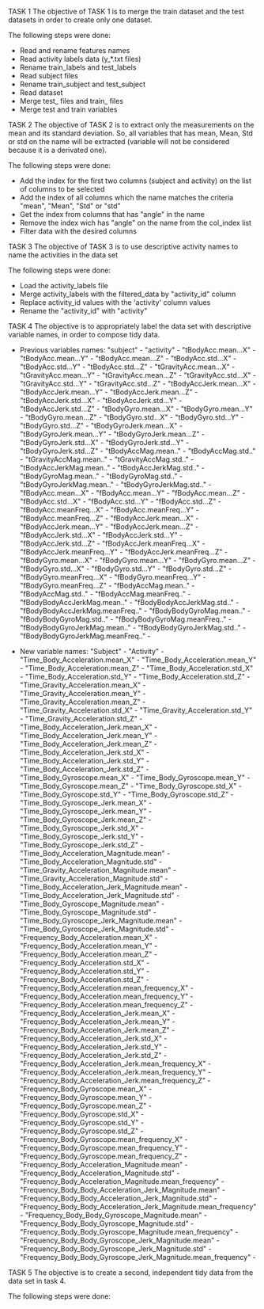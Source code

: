 TASK 1
The objective of TASK 1 is to merge the train dataset and the test datasets in order to create only one dataset.

The following steps were done:
- Read and rename features names
- Read activity labels data (y_*.txt files)
- Rename train_labels and test_labels
- Read subject files
- Rename train_subject and test_subject
- Read dataset
- Merge test_ files and train_ files
- Merge test and train variables


TASK 2
The objective of TASK 2 is to extract only the measurements on the mean and its standard deviation. So, all variables that has mean, Mean, Std or std on the name will be extracted (variable will not be considered because it is a derivated one).

The following steps were done:
- Add the index for the first two columns (subject and activity) on the list of columns to be selected
- Add the index of all columns which the name matches the criteria "mean", "Mean", "Std" or "std"
- Get the index from columns that has "angle" in the name
- Remove the index wich has "angle" on the name from the col_index list
- Filter data with the desired columns

TASK 3
The objective of TASK 3 is to use descriptive activity names to name the activities in the data set

The following steps were done:
- Load the activity_labels file
- Merge activity_labels with the filtered_data by "activity_id" column
- Replace activity_id values with the 'activity' column values
- Rename the "activity_id" with "activity"

TASK 4
The objective is to appropriately label the data set with descriptive variable names, in order to compose tidy data.

- Previous variables names:
"subject"                         - 
"activity"                        - 
"tBodyAcc.mean...X"               - 
"tBodyAcc.mean...Y"               - 
"tBodyAcc.mean...Z"               - 
"tBodyAcc.std...X"                - 
"tBodyAcc.std...Y"                - 
"tBodyAcc.std...Z"                - 
"tGravityAcc.mean...X"            - 
"tGravityAcc.mean...Y"            - 
"tGravityAcc.mean...Z"            - 
"tGravityAcc.std...X"             - 
"tGravityAcc.std...Y"             - 
"tGravityAcc.std...Z"             - 
"tBodyAccJerk.mean...X"           - 
"tBodyAccJerk.mean...Y"           - 
"tBodyAccJerk.mean...Z"           - 
"tBodyAccJerk.std...X"            - 
"tBodyAccJerk.std...Y"            - 
"tBodyAccJerk.std...Z"            - 
"tBodyGyro.mean...X"              - 
"tBodyGyro.mean...Y"              - 
"tBodyGyro.mean...Z"              - 
"tBodyGyro.std...X"               - 
"tBodyGyro.std...Y"               - 
"tBodyGyro.std...Z"               - 
"tBodyGyroJerk.mean...X"          - 
"tBodyGyroJerk.mean...Y"          - 
"tBodyGyroJerk.mean...Z"          - 
"tBodyGyroJerk.std...X"           - 
"tBodyGyroJerk.std...Y"           - 
"tBodyGyroJerk.std...Z"           - 
"tBodyAccMag.mean.."              - 
"tBodyAccMag.std.."               - 
"tGravityAccMag.mean.."           - 
"tGravityAccMag.std.."            - 
"tBodyAccJerkMag.mean.."          - 
"tBodyAccJerkMag.std.."           - 
"tBodyGyroMag.mean.."             - 
"tBodyGyroMag.std.."              - 
"tBodyGyroJerkMag.mean.."         - 
"tBodyGyroJerkMag.std.."          - 
"fBodyAcc.mean...X"               - 
"fBodyAcc.mean...Y"               - 
"fBodyAcc.mean...Z"               - 
"fBodyAcc.std...X"                - 
"fBodyAcc.std...Y"                - 
"fBodyAcc.std...Z"                - 
"fBodyAcc.meanFreq...X"           - 
"fBodyAcc.meanFreq...Y"           - 
"fBodyAcc.meanFreq...Z"           - 
"fBodyAccJerk.mean...X"           - 
"fBodyAccJerk.mean...Y"           - 
"fBodyAccJerk.mean...Z"           - 
"fBodyAccJerk.std...X"            - 
"fBodyAccJerk.std...Y"            - 
"fBodyAccJerk.std...Z"            - 
"fBodyAccJerk.meanFreq...X"       - 
"fBodyAccJerk.meanFreq...Y"       - 
"fBodyAccJerk.meanFreq...Z"       - 
"fBodyGyro.mean...X"              - 
"fBodyGyro.mean...Y"              - 
"fBodyGyro.mean...Z"              - 
"fBodyGyro.std...X"               - 
"fBodyGyro.std...Y"               - 
"fBodyGyro.std...Z"               - 
"fBodyGyro.meanFreq...X"          - 
"fBodyGyro.meanFreq...Y"          - 
"fBodyGyro.meanFreq...Z"          - 
"fBodyAccMag.mean.."              - 
"fBodyAccMag.std.."               - 
"fBodyAccMag.meanFreq.."          - 
"fBodyBodyAccJerkMag.mean.."      - 
"fBodyBodyAccJerkMag.std.."       - 
"fBodyBodyAccJerkMag.meanFreq.."  - 
"fBodyBodyGyroMag.mean.."         - 
"fBodyBodyGyroMag.std.."          - 
"fBodyBodyGyroMag.meanFreq.."     - 
"fBodyBodyGyroJerkMag.mean.."     - 
"fBodyBodyGyroJerkMag.std.."      - 
"fBodyBodyGyroJerkMag.meanFreq.." - 

- New variable names:
"Subject"                         - 
"Activity"                        - 
"Time_Body_Acceleration.mean_X"               - 
"Time_Body_Acceleration.mean_Y"               - 
"Time_Body_Acceleration.mean_Z"               - 
"Time_Body_Acceleration.std_X"                - 
"Time_Body_Acceleration.std_Y"                - 
"Time_Body_Acceleration.std_Z"                - 
"Time_Gravity_Acceleration.mean_X"            - 
"Time_Gravity_Acceleration.mean_Y"            - 
"Time_Gravity_Acceleration.mean_Z"            - 
"Time_Gravity_Acceleration.std_X"             - 
"Time_Gravity_Acceleration.std_Y"             - 
"Time_Gravity_Acceleration.std_Z"             - 
"Time_Body_Acceleration_Jerk.mean_X"           - 
"Time_Body_Acceleration_Jerk.mean_Y"           - 
"Time_Body_Acceleration_Jerk.mean_Z"           - 
"Time_Body_Acceleration_Jerk.std_X"            - 
"Time_Body_Acceleration_Jerk.std_Y"            - 
"Time_Body_Acceleration_Jerk.std_Z"            - 
"Time_Body_Gyroscope.mean_X"              - 
"Time_Body_Gyroscope.mean_Y"              - 
"Time_Body_Gyroscope.mean_Z"              - 
"Time_Body_Gyroscope.std_X"               - 
"Time_Body_Gyroscope.std_Y"               - 
"Time_Body_Gyroscope.std_Z"               - 
"Time_Body_Gyroscope_Jerk.mean_X"          - 
"Time_Body_Gyroscope_Jerk.mean_Y"          - 
"Time_Body_Gyroscope_Jerk.mean_Z"          - 
"Time_Body_Gyroscope_Jerk.std_X"           - 
"Time_Body_Gyroscope_Jerk.std_Y"           - 
"Time_Body_Gyroscope_Jerk.std_Z"           - 
"Time_Body_Acceleration_Magnitude.mean"              - 
"Time_Body_Acceleration_Magnitude.std"               - 
"Time_Gravity_Acceleration_Magnitude.mean"           - 
"Time_Gravity_Acceleration_Magnitude.std"            - 
"Time_Body_Acceleration_Jerk_Magnitude.mean"          - 
"Time_Body_Acceleration_Jerk_Magnitude.std"           - 
"Time_Body_Gyroscope_Magnitude.mean"             - 
"Time_Body_Gyroscope_Magnitude.std"              - 
"Time_Body_Gyroscope_Jerk_Magnitude.mean"         - 
"Time_Body_Gyroscope_Jerk_Magnitude.std"          - 
"Frequency_Body_Acceleration.mean_X"               - 
"Frequency_Body_Acceleration.mean_Y"               - 
"Frequency_Body_Acceleration.mean_Z"               - 
"Frequency_Body_Acceleration.std_X"                - 
"Frequency_Body_Acceleration.std_Y"                - 
"Frequency_Body_Acceleration.std_Z"                - 
"Frequency_Body_Acceleration.mean_frequency_X"           - 
"Frequency_Body_Acceleration.mean_frequency_Y"           - 
"Frequency_Body_Acceleration.mean_frequency_Z"           - 
"Frequency_Body_Acceleration_Jerk.mean_X"           - 
"Frequency_Body_Acceleration_Jerk.mean_Y"           - 
"Frequency_Body_Acceleration_Jerk.mean_Z"           - 
"Frequency_Body_Acceleration_Jerk.std_X"            - 
"Frequency_Body_Acceleration_Jerk.std_Y"            - 
"Frequency_Body_Acceleration_Jerk.std_Z"            - 
"Frequency_Body_Acceleration_Jerk.mean_frequency_X"       - 
"Frequency_Body_Acceleration_Jerk.mean_frequency_Y"       - 
"Frequency_Body_Acceleration_Jerk.mean_frequency_Z"       - 
"Frequency_Body_Gyroscope.mean_X"              - 
"Frequency_Body_Gyroscope.mean_Y"              - 
"Frequency_Body_Gyroscope.mean_Z"              - 
"Frequency_Body_Gyroscope.std_X"               - 
"Frequency_Body_Gyroscope.std_Y"               - 
"Frequency_Body_Gyroscope.std_Z"               - 
"Frequency_Body_Gyroscope.mean_frequency_X"          - 
"Frequency_Body_Gyroscope.mean_frequency_Y"          - 
"Frequency_Body_Gyroscope.mean_frequency_Z"          - 
"Frequency_Body_Acceleration_Magnitude.mean"              - 
"Frequency_Body_Acceleration_Magnitude.std"               - 
"Frequency_Body_Acceleration_Magnitude.mean_frequency"          - 
"Frequency_Body_Body_Acceleration_Jerk_Magnitude.mean"      - 
"Frequency_Body_Body_Acceleration_Jerk_Magnitude.std"       - 
"Frequency_Body_Body_Acceleration_Jerk_Magnitude.mean_frequency"  - 
"Frequency_Body_Body_Gyroscope_Magnitude.mean"         - 
"Frequency_Body_Body_Gyroscope_Magnitude.std"          - 
"Frequency_Body_Body_Gyroscope_Magnitude.mean_frequency"     - 
"Frequency_Body_Body_Gyroscope_Jerk_Magnitude.mean"     - 
"Frequency_Body_Body_Gyroscope_Jerk_Magnitude.std"      - 
"Frequency_Body_Body_Gyroscope_Jerk_Magnitude.mean_frequency" - 

TASK 5
The objective is to create a second, independent tidy data from the data set in task 4.

The following steps were done:



